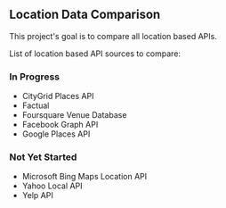 Location Data Comparison
------
This project's goal is to compare all location based APIs.

List of location based API sources to compare:

### In Progress

* CityGrid Places API
* Factual
* Foursquare Venue Database
* Facebook Graph API
* Google Places API

### Not Yet Started

* Microsoft Bing Maps Location API
* Yahoo Local API
* Yelp API
